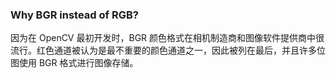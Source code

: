 

### Why BGR instead of RGB?

因为在 OpenCV 最初开发时，BGR 颜色格式在相机制造商和图像软件提供商中很流行。红色通道被认为是最不重要的颜色通道之一，因此被列在最后，并且许多位图使用 BGR 格式进行图像存储。